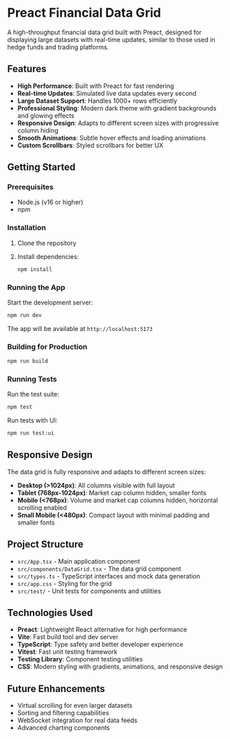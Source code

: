 # Preact Financial Data Grid

A high-throughput financial data grid built with Preact, designed for displaying large datasets with real-time updates, similar to those used in hedge funds and trading platforms.

## Features

- **High Performance**: Built with Preact for fast rendering
- **Real-time Updates**: Simulated live data updates every second
- **Large Dataset Support**: Handles 1000+ rows efficiently
- **Professional Styling**: Modern dark theme with gradient backgrounds and glowing effects
- **Responsive Design**: Adapts to different screen sizes with progressive column hiding
- **Smooth Animations**: Subtle hover effects and loading animations
- **Custom Scrollbars**: Styled scrollbars for better UX

## Getting Started

### Prerequisites

- Node.js (v16 or higher)
- npm

### Installation

1. Clone the repository
2. Install dependencies:

   ```bash
   npm install
   ```

### Running the App

Start the development server:

```bash
npm run dev
```

The app will be available at `http://localhost:5173`

### Building for Production

```bash
npm run build
```

### Running Tests

Run the test suite:

```bash
npm test
```

Run tests with UI:

```bash
npm run test:ui
```

## Responsive Design

The data grid is fully responsive and adapts to different screen sizes:

- **Desktop (>1024px)**: All columns visible with full layout
- **Tablet (768px-1024px)**: Market cap column hidden, smaller fonts
- **Mobile (<768px)**: Volume and market cap columns hidden, horizontal scrolling enabled
- **Small Mobile (<480px)**: Compact layout with minimal padding and smaller fonts

## Project Structure

- `src/App.tsx` - Main application component
- `src/components/DataGrid.tsx` - The data grid component
- `src/types.ts` - TypeScript interfaces and mock data generation
- `src/app.css` - Styling for the grid
- `src/test/` - Unit tests for components and utilities

## Technologies Used

- **Preact**: Lightweight React alternative for high performance
- **Vite**: Fast build tool and dev server
- **TypeScript**: Type safety and better developer experience
- **Vitest**: Fast unit testing framework
- **Testing Library**: Component testing utilities
- **CSS**: Modern styling with gradients, animations, and responsive design

## Future Enhancements

- Virtual scrolling for even larger datasets
- Sorting and filtering capabilities
- WebSocket integration for real data feeds
- Advanced charting components
